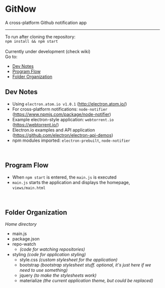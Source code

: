 # GitNow
A cross-platform Github notification app

***

To run after cloning the repository: <br>
`npm install && npm start`
<br><br>
Currently under development (check wiki)
<br>
Go to:
* [Dev Notes](#dev-notes)
* [Program Flow](#program-flow)
* [Folder Organization](#folder-organization)



## Dev Notes

  * Using `electron.atom.io v1.0.1` (http://electron.atom.io/)
  * For cross-platform notifications: `node-notifier` (https://www.npmjs.com/package/node-notifier)
  * Example electron-style application: `webtorrent.io` (https://webtorrent.io/)
  * Electron.io examples and API application (https://github.com/electron/electron-api-demos)
  * npm modules imported: `electron-prebuilt`, `node-notifier`
  
<br>

## Program Flow

  * When `npm start` is entered, the `main.js` is executed
  * `main.js` starts the application and displays the homepage, `views/main.html`

<br>

## Folder Organization

 <i>Home directory</i>
 * main.js
 * package.json
 * repo-watch
   * <i>(code for watching repositories)</i>
 * styling <i>(code for application styling)</i>
    - style.css <i>(custom stylesheet for the application)</i>
    - bootstrap <i>(bootstrap stylesheet stuff. optional, it's just here if we need to use something)</i>
    - jquery <i>(to make the stylesheets work)</i>
    - materialize <i>(the current application theme, but could be replaced)</i>


